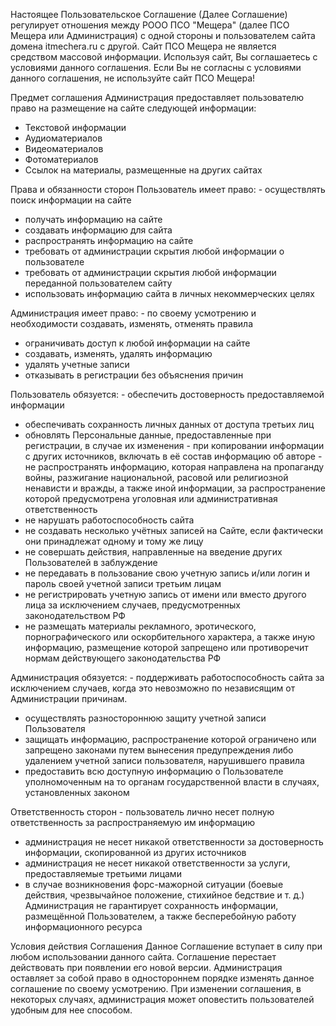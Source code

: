 Настоящее Пользовательское Соглашение (Далее Соглашение) регулирует отношения между РООО ПСО "Мещера" (далее ПСО Мещера или Администрация) с одной стороны и пользователем сайта домена itmechera.ru с другой. Сайт ПСО Мещера не является средством массовой информации. Используя сайт, Вы соглашаетесь с условиями данного соглашения. Если Вы не согласны с условиями данного соглашения, не используйте сайт ПСО Мещера!

Предмет соглашения
Администрация предоставляет пользователю право на размещение на сайте следующей информации: 
- Текстовой информации 
- Аудиоматериалов 
- Видеоматериалов 
- Фотоматериалов 
- Ссылок на материалы, размещенные на других сайтах

Права и обязанности сторон Пользователь имеет право: - осуществлять поиск информации на сайте 
- получать информацию на сайте 
- создавать информацию для сайта 
- распространять информацию на сайте 
- требовать от администрации скрытия любой информации о пользователе 
- требовать от администрации скрытия любой информации переданной пользователем сайту 
- использовать информацию сайта в личных некоммерческих целях

Администрация имеет право: - по своему усмотрению и необходимости создавать, изменять, отменять правила 
- ограничивать доступ к любой информации на сайте 
- создавать, изменять, удалять информацию 
- удалять учетные записи 
- отказывать в регистрации без объяснения причин

Пользователь обязуется: - обеспечить достоверность предоставляемой информации 
- обеспечивать сохранность личных данных от доступа третьих лиц 
- обновлять Персональные данные, предоставленные при регистрации, в случае их изменения - при копировании информации с других источников, включать в её состав информацию об авторе - не распространять информацию, которая направлена на пропаганду войны, разжигание национальной, расовой или религиозной ненависти и вражды, а также иной информации, за распространение которой предусмотрена уголовная или административная ответственность 
- не нарушать работоспособность сайта 
- не создавать несколько учётных записей на Сайте, если фактически они принадлежат одному и тому же лицу 
- не совершать действия, направленные на введение других Пользователей в заблуждение 
- не передавать в пользование свою учетную запись и/или логин и пароль своей учетной записи третьим лицам 
- не регистрировать учетную запись от имени или вместо другого лица за исключением случаев, предусмотренных законодательством РФ 
- не размещать материалы рекламного, эротического, порнографического или оскорбительного характера, а также иную информацию, размещение которой запрещено или противоречит нормам действующего законодательства РФ

Администрация обязуется: - поддерживать работоспособность сайта за исключением случаев, когда это невозможно по независящим от Администрации причинам. 
- осуществлять разностороннюю защиту учетной записи Пользователя 
- защищать информацию, распространение которой ограничено или запрещено законами путем вынесения предупреждения либо удалением учетной записи пользователя, нарушившего правила 
- предоставить всю доступную информацию о Пользователе уполномоченным на то органам государственной власти в случаях, установленных законом

Ответственность сторон - пользователь лично несет полную ответственность за распространяемую им информацию 
- администрация не несет никакой ответственности за достоверность информации, скопированной из других источников 
- администрация не несет никакой ответственности за услуги, предоставляемые третьими лицами 
- в случае возникновения форс-мажорной ситуации (боевые действия, чрезвычайное положение, стихийное бедствие и т. д.) Администрация не гарантирует сохранность информации, размещённой Пользователем, а также бесперебойную работу информационного ресурса

Условия действия Соглашения
Данное Соглашение вступает в силу при любом использовании данного сайта. Соглашение перестает действовать при появлении его новой версии. Администрация оставляет за собой право в одностороннем порядке изменять данное соглашение по своему усмотрению. При изменении соглашения, в некоторых случаях, администрация может оповестить пользователей удобным для нее способом.
